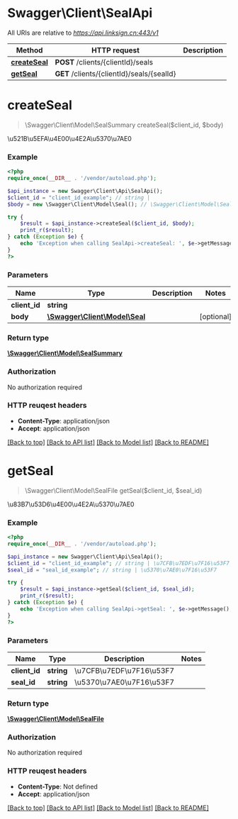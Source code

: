 # Swagger\Client\SealApi

All URIs are relative to *https://api.linksign.cn:443/v1*

Method | HTTP request | Description
------------- | ------------- | -------------
[**createSeal**](SealApi.md#createSeal) | **POST** /clients/{clientId}/seals | 
[**getSeal**](SealApi.md#getSeal) | **GET** /clients/{clientId}/seals/{sealId} | 


# **createSeal**
> \Swagger\Client\Model\SealSummary createSeal($client_id, $body)



\u521B\u5EFA\u4E00\u4E2A\u5370\u7AE0

### Example 
```php
<?php
require_once(__DIR__ . '/vendor/autoload.php');

$api_instance = new Swagger\Client\Api\SealApi();
$client_id = "client_id_example"; // string | 
$body = new \Swagger\Client\Model\Seal(); // \Swagger\Client\Model\Seal | 

try { 
    $result = $api_instance->createSeal($client_id, $body);
    print_r($result);
} catch (Exception $e) {
    echo 'Exception when calling SealApi->createSeal: ', $e->getMessage(), "\n";
}
?>
```

### Parameters

Name | Type | Description  | Notes
------------- | ------------- | ------------- | -------------
 **client_id** | **string**|  | 
 **body** | [**\Swagger\Client\Model\Seal**](\Swagger\Client\Model\Seal.md)|  | [optional] 

### Return type

[**\Swagger\Client\Model\SealSummary**](SealSummary.md)

### Authorization

No authorization required

### HTTP reuqest headers

 - **Content-Type**: application/json
 - **Accept**: application/json

[[Back to top]](#) [[Back to API list]](../README.md#documentation-for-api-endpoints) [[Back to Model list]](../README.md#documentation-for-models) [[Back to README]](../README.md)

# **getSeal**
> \Swagger\Client\Model\SealFile getSeal($client_id, $seal_id)



\u83B7\u53D6\u4E00\u4E2A\u5370\u7AE0

### Example 
```php
<?php
require_once(__DIR__ . '/vendor/autoload.php');

$api_instance = new Swagger\Client\Api\SealApi();
$client_id = "client_id_example"; // string | \u7CFB\u7EDF\u7F16\u53F7
$seal_id = "seal_id_example"; // string | \u5370\u7AE0\u7F16\u53F7

try { 
    $result = $api_instance->getSeal($client_id, $seal_id);
    print_r($result);
} catch (Exception $e) {
    echo 'Exception when calling SealApi->getSeal: ', $e->getMessage(), "\n";
}
?>
```

### Parameters

Name | Type | Description  | Notes
------------- | ------------- | ------------- | -------------
 **client_id** | **string**| \u7CFB\u7EDF\u7F16\u53F7 | 
 **seal_id** | **string**| \u5370\u7AE0\u7F16\u53F7 | 

### Return type

[**\Swagger\Client\Model\SealFile**](SealFile.md)

### Authorization

No authorization required

### HTTP reuqest headers

 - **Content-Type**: Not defined
 - **Accept**: application/json

[[Back to top]](#) [[Back to API list]](../README.md#documentation-for-api-endpoints) [[Back to Model list]](../README.md#documentation-for-models) [[Back to README]](../README.md)

